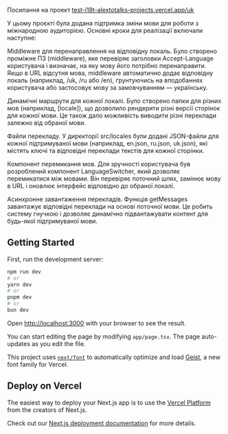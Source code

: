
Посилання на проект <a href="https://test-i18-3d2lo0hat-alextotalks-projects.vercel.app/uk" target="_blank"> test-i18t-alextotalks-projects.vercel.app/uk</a>



У цьому проєкті була додана підтримка зміни мови для роботи з міжнародною аудиторією. Основні кроки для реалізації включали наступне:

Middleware для перенаправлення на відповідну локаль. Було створено проміжне ПЗ (middleware), яке перевіряє заголовки Accept-Language користувача і визначає, на яку мову його потрібно перенаправити. Якщо в URL відсутня мова, middleware автоматично додає відповідну локаль (наприклад, /uk, /ru або /en), ґрунтуючись на вподобаннях користувача або застосовує мову за замовчуванням — українську.

Динамічні маршрути для кожної локалі. Було створено папки для різних мов (наприклад, [locale]), що дозволило рендерити різні версії сторінок для кожної мови. Це також дало можливість виводити різні переклади залежно від обраної мови.

Файли перекладу. У директорії src/locales були додані JSON-файли для кожної підтримуваної мови (наприклад, en.json, ru.json, uk.json), які містять ключі та відповідні переклади текстів для кожної сторінки.

Компонент перемикання мов. Для зручності користувача був розроблений компонент LanguageSwitcher, який дозволяє перемикатися між мовами. Він перевіряє поточний шлях, замінює мову в URL і оновлює інтерфейс відповідно до обраної локалі.

Асинхронне завантаження перекладів. Функція getMessages завантажує відповідні переклади на основі поточної мови. Це робить систему гнучкою і дозволяє динамічно підвантажувати контент для будь-якої підтримуваної мови.

## Getting Started

First, run the development server:

```bash
npm run dev
# or
yarn dev
# or
pnpm dev
# or
bun dev
```

Open [http://localhost:3000](http://localhost:3000) with your browser to see the result.

You can start editing the page by modifying `app/page.tsx`. The page auto-updates as you edit the file.

This project uses [`next/font`](https://nextjs.org/docs/app/building-your-application/optimizing/fonts) to automatically optimize and load [Geist](https://vercel.com/font), a new font family for Vercel.

 
## Deploy on Vercel

The easiest way to deploy your Next.js app is to use the [Vercel Platform](https://vercel.com/new?utm_medium=default-template&filter=next.js&utm_source=create-next-app&utm_campaign=create-next-app-readme) from the creators of Next.js.

Check out our [Next.js deployment documentation](https://nextjs.org/docs/app/building-your-application/deploying) for more details.
